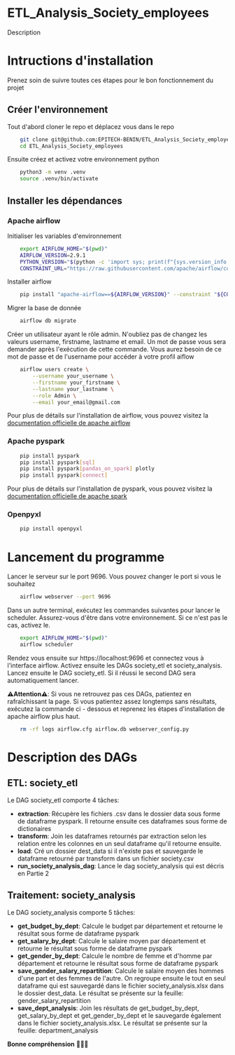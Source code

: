 # ETL_Analysis_Society_employees
Description


# Intructions d'installation
Prenez soin de suivre toutes ces étapes pour le bon fonctionnement du projet

## Créer l'environnement
Tout d'abord cloner le repo et déplacez vous dans le repo
```bash
    git clone git@github.com:EPITECH-BENIN/ETL_Analysis_Society_employees.git
    cd ETL_Analysis_Society_employees
```
Ensuite créez et activez votre environnement python
```bash
    python3 -m venv .venv
    source .venv/bin/activate
```

## Installer les dépendances
### Apache airflow
Initialiser les variables d'environnement
```bash
    export AIRFLOW_HOME="$(pwd)"
    AIRFLOW_VERSION=2.9.1
    PYTHON_VERSION="$(python -c 'import sys; print(f"{sys.version_info.major}.{sys.version_info.minor}")')"
    CONSTRAINT_URL="https://raw.githubusercontent.com/apache/airflow/constraints-${AIRFLOW_VERSION}/constraints-${PYTHON_VERSION}.txt"
```
Installer airflow
```bash
    pip install "apache-airflow==${AIRFLOW_VERSION}" --constraint "${CONSTRAINT_URL}"
```
Migrer la base de donnée
```bash
    airflow db migrate
```
Créer un utilisateur ayant le rôle admin. N'oubliez pas de changez les valeurs username, firstname, lastname et email. Un mot de passe vous sera demander après l'exécution de cette commande. Vous aurez besoin de ce mot de passe et de l'username pour accéder à votre profil aiflow
```bash
    airflow users create \
        --username your_username \
        --firstname your_firstname \
        --lastname your_lastname \
        --role Admin \
        --email your_email@gmail.com
```
Pour plus de détails sur l'installation de airflow, vous pouvez visitez la [documentation officielle de apache airflow](https://airflow.apache.org/docs/apache-airflow/stable/start.html)

### Apache pyspark
```bash
    pip install pyspark
    pip install pyspark[sql]
    pip install pyspark[pandas_on_spark] plotly
    pip install pyspark[connect]
```
Pour plus de détails sur l'installation de pyspark, vous pouvez visitez la [documentation officielle de apache spark](https://spark.apache.org/docs/latest/api/python/getting_started/install.html)

### Openpyxl
```bash
    pip install openpyxl
```


# Lancement du programme
Lancer le serveur sur le port 9696. Vous pouvez changer le port si vous le souhaitez
```bash
    airflow webserver --port 9696
```
Dans un autre terminal, exécutez les commandes suivantes pour lancer le scheduler. Assurez-vous d'être dans votre environnement. Si ce n'est pas le cas, activez le.
```bash
    export AIRFLOW_HOME="$(pwd)"
    airflow scheduler
```

Rendez vous ensuite sur https://localhost:9696 et connectez vous à l'interface airflow. Activez ensuite les DAGs society_etl et society_analysis. Lancez ensuite le DAG society_etl. Si il réussi le second DAG sera automatiquement lancer.

**:warning:Attention:warning:**: Si vous ne retrouvez pas ces DAGs, patientez en rafraîchissant la page. Si vous patientez assez longtemps sans résultats, exécutez la commande ci - dessous et reprenez les étapes d'installation de apache airflow plus haut.
```bash
    rm -rf logs airflow.cfg airflow.db webserver_config.py
```

# Description des DAGs
## ETL: society_etl
Le DAG society_etl comporte 4 tâches:
* **extraction**: Récupère les fichiers .csv dans le dossier data sous forme de dataframe pyspark. Il retourne ensuite ces dataframes sous forme de dictionaires
* **transform**: Join les dataframes retournés par extraction selon les relation entre les colonnes en un seul dataframe qu'il retourne ensuite.
* **load**: Cré un dossier dest_data si il n'existe pas et sauvegarde le dataframe retourné par transform dans un fichier society.csv
* **run_society_analysis_dag**: Lance le dag society_analysis qui est décris en Partie 2

## Traitement: society_analysis
Le DAG society_analysis comporte 5 tâches:
* **get_budget_by_dept**: Calcule le budget par département et retourne le résultat sous forme de dataframe pyspark
* **get_salary_by_dept**: Calcule le salaire moyen par département et retourne le résultat sous forme de dataframe pyspark
* **get_gender_by_dept**: Calcule le nombre de femme et d'homme par département et retourne le résultat sous forme de dataframe pyspark
* **save_gender_salary_repartition**: Calcule le salaire moyen des hommes d'une part et des femmes de l'autre. On regroupe ensuite le tout en seul dataframe qui est sauvegardé dans le fichier society_analysis.xlsx dans le dossier dest_data. Le résultat se présente sur la feuille: gender_salary_repartition
* **save_dept_analysis**: Join les résultats de get_budget_by_dept, get_salary_by_dept et get_gender_by_dept et le sauvegarde également dans le fichier society_analysis.xlsx. Le résultat se présente sur la feuille: department_analysis

**Bonne compréhension** :tada::smile::tada:
